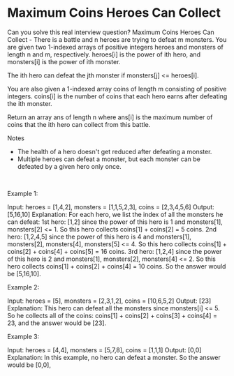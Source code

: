 # Maximum Coins Heroes Can Collect

Can you solve this real interview question? Maximum Coins Heroes Can Collect - There is a battle and n heroes are trying to defeat m monsters. You are given two 1-indexed arrays of positive integers heroes and monsters of length n and m, respectively. heroes[i] is the power of ith hero, and monsters[i] is the power of ith monster.

The ith hero can defeat the jth monster if monsters[j] <= heroes[i].

You are also given a 1-indexed array coins of length m consisting of positive integers. coins[i] is the number of coins that each hero earns after defeating the ith monster.

Return an array ans of length n where ans[i] is the maximum number of coins that the ith hero can collect from this battle.

Notes

 * The health of a hero doesn't get reduced after defeating a monster.
 * Multiple heroes can defeat a monster, but each monster can be defeated by a given hero only once.

 

Example 1:


Input: heroes = [1,4,2], monsters = [1,1,5,2,3], coins = [2,3,4,5,6]
Output: [5,16,10]
Explanation: For each hero, we list the index of all the monsters he can defeat:
1st hero: [1,2] since the power of this hero is 1 and monsters[1], monsters[2] <= 1. So this hero collects coins[1] + coins[2] = 5 coins.
2nd hero: [1,2,4,5] since the power of this hero is 4 and monsters[1], monsters[2], monsters[4], monsters[5] <= 4. So this hero collects coins[1] + coins[2] + coins[4] + coins[5] = 16 coins.
3rd hero: [1,2,4] since the power of this hero is 2 and monsters[1], monsters[2], monsters[4] <= 2. So this hero collects coins[1] + coins[2] + coins[4] = 10 coins.
So the answer would be [5,16,10].

Example 2:


Input: heroes = [5], monsters = [2,3,1,2], coins = [10,6,5,2]
Output: [23]
Explanation: This hero can defeat all the monsters since monsters[i] <= 5. So he collects all of the coins: coins[1] + coins[2] + coins[3] + coins[4] = 23, and the answer would be [23].


Example 3:


Input: heroes = [4,4], monsters = [5,7,8], coins = [1,1,1]
Output: [0,0]
Explanation: In this example, no hero can defeat a monster. So the answer would be [0,0],